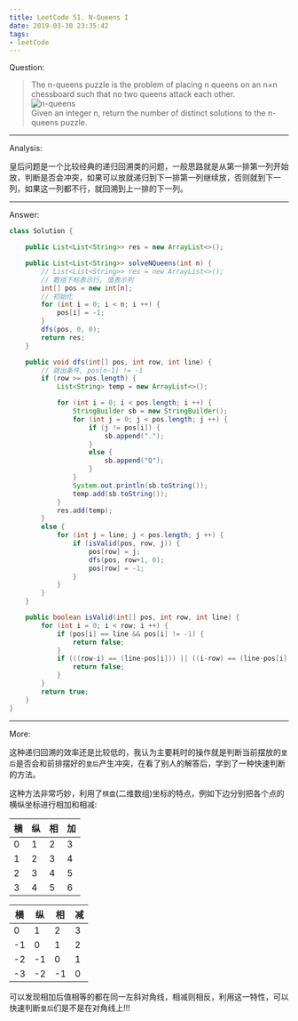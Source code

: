 ```yaml
---
title: LeetCode 51. N-Queens I
date: 2019-03-30 23:35:42
tags:
- leetCode
---
```


Question:

> The n-queens puzzle is the problem of placing n queens on an n×n chessboard such that no two queens attack each other.  
> ![n-queens](https://image.zero22.top/8-queens.png)  
> Given an integer n, return the number of distinct solutions to the n-queens puzzle.

<!--more-->

---

Analysis:

皇后问题是一个比较经典的递归回溯类的问题，一般思路就是从第一排第一列开始放，判断是否会冲突，如果可以放就递归到下一排第一列继续放，否则就到下一列，如果这一列都不行，就回溯到上一排的下一列。

---

Answer:

``` java
class Solution {

    public List<List<String>> res = new ArrayList<>();

    public List<List<String>> solveNQueens(int n) {
        // List<List<String>> res = new ArrayList<>();
        // 数组下标表示行, 值表示列
        int[] pos = new int[n];
        // 初始化
        for (int i = 0; i < n; i ++) {
            pos[i] = -1;
        }
        dfs(pos, 0, 0);
        return res;
    }

    public void dfs(int[] pos, int row, int line) {
        // 跳出条件, pos[n-1] != -1
        if (row >= pos.length) {
            List<String> temp = new ArrayList<>();

            for (int i = 0; i < pos.length; i ++) {
                StringBuilder sb = new StringBuilder();
                for (int j = 0; j < pos.length; j ++) {
                    if (j != pos[i]) {
                        sb.append(".");
                    }
                    else {
                        sb.append("Q");
                    }
                }
                System.out.println(sb.toString());
                temp.add(sb.toString());
            }
            res.add(temp);
        }
        else {
            for (int j = line; j < pos.length; j ++) {
                if (isValid(pos, row, j)) {
                    pos[row] = j;
                    dfs(pos, row+1, 0);
                    pos[row] = -1;
                }
            }
        }
    }

    public boolean isValid(int[] pos, int row, int line) {
        for (int i = 0; i < row; i ++) {
            if (pos[i] == line && pos[i] != -1) {
                return false;
            }
            if (((row-i) == (line-pos[i])) || ((i-row) == (line-pos[i]))) {
                return false;
            }
        }
        return true;
    }
}
```

---

More:

这种递归回溯的效率还是比较低的，我认为主要耗时的操作就是判断当前摆放的`皇后`是否会和前排摆好的`皇后`产生冲突，在看了别人的解答后，学到了一种快速判断的方法。

这种方法非常巧妙，利用了`棋盘`(二维数组)坐标的特点，例如下边分别把各个点的横纵坐标进行相加和相减:

|横|纵|相|加|
|------|------|------|------|
|0|1|2|3|
|1|2|3|4|
|2|3|4|5|
|3|4|5|6|

|横|纵|相|减|
|------|------|------|------|
|0|1|2|3|
|-1|0|1|2|
|-2|-1|0|1|
|-3|-2|-1|0|

可以发现相加后值相等的都在同一左斜对角线，相减则相反，利用这一特性，可以快速判断`皇后`们是不是在对角线上!!!